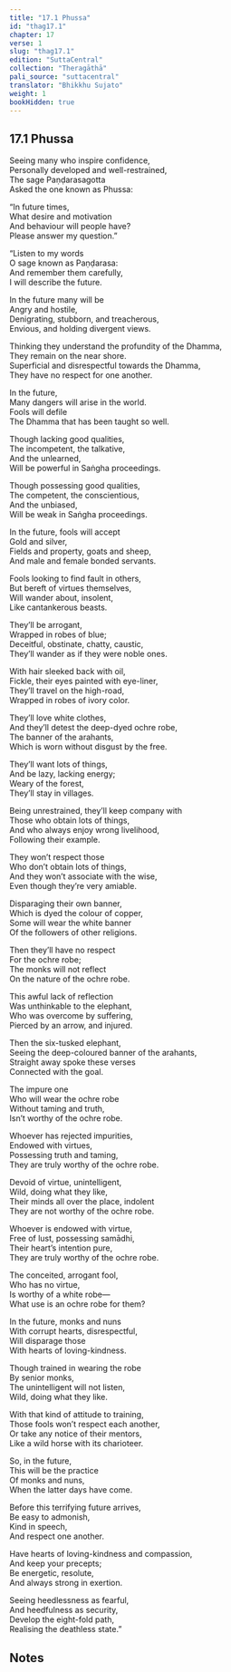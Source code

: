 ```yaml
---
title: "17.1 Phussa"
id: "thag17.1"
chapter: 17
verse: 1
slug: "thag17.1"
edition: "SuttaCentral"
collection: "Theragāthā"
pali_source: "suttacentral"
translator: "Bhikkhu Sujato"
weight: 1
bookHidden: true
---
```


## 17.1 Phussa  

Seeing many who inspire confidence,  
Personally developed and well-restrained,  
The sage Paṇḍarasagotta  
Asked the one known as Phussa:  

“In future times,  
What desire and motivation  
And behaviour will people have?  
Please answer my question.”  

“Listen to my words  
O sage known as Paṇḍarasa:  
And remember them carefully,  
I will describe the future.  

In the future many will be  
Angry and hostile,  
Denigrating, stubborn, and treacherous,  
Envious, and holding divergent views.  

Thinking they understand the profundity of the Dhamma,  
They remain on the near shore.  
Superficial and disrespectful towards the Dhamma,  
They have no respect for one another.  

In the future,  
Many dangers will arise in the world.  
Fools will defile  
The Dhamma that has been taught so well.  

Though lacking good qualities,  
The incompetent, the talkative,  
And the unlearned,  
Will be powerful in Saṅgha proceedings.  

Though possessing good qualities,  
The competent, the conscientious,  
And the unbiased,  
Will be weak in Saṅgha proceedings.  

In the future, fools will accept  
Gold and silver,  
Fields and property, goats and sheep,  
And male and female bonded servants.  

Fools looking to find fault in others,  
But bereft of virtues themselves,  
Will wander about, insolent,  
Like cantankerous beasts.  

They’ll be arrogant,  
Wrapped in robes of blue;  
Deceitful, obstinate, chatty, caustic,  
They’ll wander as if they were noble ones.  

With hair sleeked back with oil,  
Fickle, their eyes painted with eye-liner,  
They’ll travel on the high-road,  
Wrapped in robes of ivory color.  

They’ll love white clothes,  
And they’ll detest the deep-dyed ochre robe,  
The banner of the arahants,  
Which is worn without disgust by the free.  

They’ll want lots of things,  
And be lazy, lacking energy;  
Weary of the forest,  
They’ll stay in villages.  

Being unrestrained, they’ll keep company with  
Those who obtain lots of things,  
And who always enjoy wrong livelihood,  
Following their example.  

They won’t respect those  
Who don’t obtain lots of things,  
And they won’t associate with the wise,  
Even though they’re very amiable.  

Disparaging their own banner,  
Which is dyed the colour of copper,  
Some will wear the white banner  
Of the followers of other religions.  

Then they’ll have no respect  
For the ochre robe;  
The monks will not reflect  
On the nature of the ochre robe.  

This awful lack of reflection  
Was unthinkable to the elephant,  
Who was overcome by suffering,  
Pierced by an arrow, and injured.  

Then the six-tusked elephant,  
Seeing the deep-coloured banner of the arahants,  
Straight away spoke these verses  
Connected with the goal.  

The impure one  
Who will wear the ochre robe  
Without taming and truth,  
Isn’t worthy of the ochre robe.  

Whoever has rejected impurities,  
Endowed with virtues,  
Possessing truth and taming,  
They are truly worthy of the ochre robe.  

Devoid of virtue, unintelligent,  
Wild, doing what they like,  
Their minds all over the place, indolent  
They are not worthy of the ochre robe.  

Whoever is endowed with virtue,  
Free of lust, possessing samādhi,  
Their heart’s intention pure,  
They are truly worthy of the ochre robe.  

The conceited, arrogant fool,  
Who has no virtue,  
Is worthy of a white robe—  
What use is an ochre robe for them?  

In the future, monks and nuns  
With corrupt hearts, disrespectful,  
Will disparage those  
With hearts of loving-kindness.  

Though trained in wearing the robe  
By senior monks,  
The unintelligent will not listen,  
Wild, doing what they like.  

With that kind of attitude to training,  
Those fools won’t respect each another,  
Or take any notice of their mentors,  
Like a wild horse with its charioteer.  

So, in the future,  
This will be the practice  
Of monks and nuns,  
When the latter days have come.  

Before this terrifying future arrives,  
Be easy to admonish,  
Kind in speech,  
And respect one another.  

Have hearts of loving-kindness and compassion,  
And keep your precepts;  
Be energetic, resolute,  
And always strong in exertion.  

Seeing heedlessness as fearful,  
And heedfulness as security,  
Develop the eight-fold path,  
Realising the deathless state.”

## Notes